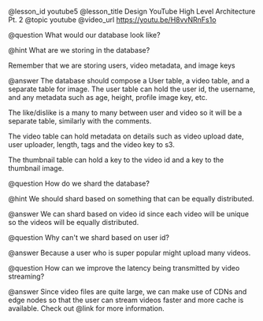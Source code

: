 @lesson_id
youtube5
@lesson_title
Design YouTube High Level Architecture Pt. 2
@topic
youtube
@video_url
https://youtu.be/H8vvNRnFs1o

@question
What would our database look like?

@hint
What are we storing in the database?

Remember that we are storing users, video metadata, and image keys

@answer
The database should compose a User table, a video table, and a separate table for image. The user table can hold the user id, the username, and any metadata such as age, height, profile image key, etc. 

The like/dislike is a many to many between user and video so it will be a separate table, similarly with the comments.

The video table can hold metadata on details such as video upload date, user uploader, length, tags and the video key to s3.

The thumbnail table can hold a key to the video id and a key to the thumbnail image.

@question
How do we shard the database?

@hint
We should shard based on something that can be equally distributed.

@answer
We can shard based on video id since each video will be unique so the videos will be equally distributed.

@question
Why can't we shard based on user id?

@answer
Because a user who is super popular might upload many videos.


@question
How can we improve the latency being transmitted by video streaming?

@answer
Since video files are quite large, we can make use of CDNs and edge nodes so that the user can stream videos faster and more cache is available. Check out @link[](cdn1) for more information.

